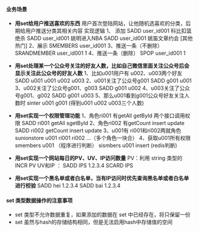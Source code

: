 #### 业务场景

+ **用set给用户推送喜欢的东西**
  	用户首次登陆网站，让他随机选喜欢的分类，后期给用户推送分类其相关内容
  	实现逻辑
  		 1、 添加
  		    SADD user_id001 科比扣篮绝杀
  		    SADD user_id001 姚明进入NBA
  		 	SADD user_id001 姚笛文章约会 [其他热门]
  		 2、展示
  		 	SMEMBERS user_id001
  		 3、推送一条（不删除）
  		 	SRANDMEMBER user_id001 1
  		 4、推送一条（删除）
  		 	SPOP user_id001 1

+ **用set处理某一个公众号关注的好友人数，比如自己微信里面关注公众号后会显示关注此公众号的好友人数**
  		1、比如u001用户有 u002、u003两个好友
  			SADD u001 u001 u002 u003
  		2、u001关注了公众号g001
  			SADD g001 u001
  		3、u002关注了公众号g001、g003
  			SADD g001 u002
  		4、u003关注了公众号g001、g002
  			SADD g001 u003
  		5、那么u001看到g001公众号好友关注人数时
  			sinter u001 g001  (得到u001 u002 u003三个人数)

+ **用set实现一个权限管理功能**
  		1、角色ri001 有getAll getById 两个接口调用权限
  			SADD ri001 getAll sgetById
  		2、角色ri002 有getCount insert update
  			SADD ri002 getCount insert update
  		3、u001有 ri001和ri002两就角色
  			sunionstore u001 ri001 ri002 ...（多个角色一块合）
  		4、获取u001所有权限
  			smembers u001 （程序进行判断）
  			sismbers u001 insert (redis判断) 

+ **用set实现一个网站每日的PV、UV、IP访问数量**
  		PV：利用 string 类型的 INCR PV 
  		UV和IP ： 
  				SADD IPS 1.2.3.4 
  				SCARD IPS 

+ **用set实现一个黑名单或者白名单，当有IP访问时优先查询黑名单或者白名单进行校验**
  		SADD hei 1.2.3.4
  		SADD bai 1.2.3.4

#### set 类型数据操作的注意事项

+ set 类型不允许数据重复，如果添加的数据在 set 中已经存在，将只保留一份
+ set 虽然与hash的存储结构相同，但是无法启用hash中存储值的空间